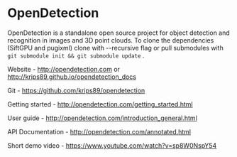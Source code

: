 OpenDetection
=============

OpenDetection is a standalone open source project for object detection and recognition in images and 3D point clouds.
To clone the dependencies (SiftGPU and pugixml) clone with --recursive flag or pull submodules with ``git submodule init && git submodule update`` .

Website - http://opendetection.com or http://krips89.github.io/opendetection_docs

Git - https://github.com/krips89/opendetection

Getting started - http://opendetection.com/getting_started.html

User guide - http://opendetection.com/introduction_general.html

API Documentation - http://opendetection.com/annotated.html

Short demo video - https://www.youtube.com/watch?v=sp8W0NspY54
